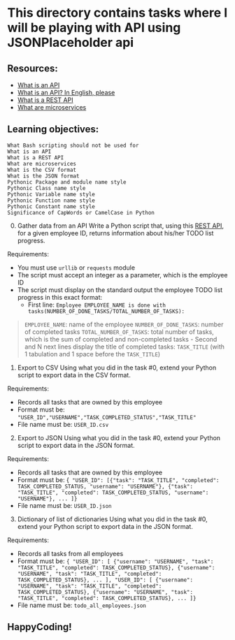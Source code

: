 # This directory contains tasks where I will be playing with API using JSONPlaceholder api

## Resources:
- [What is an API](https://www.webopedia.com/definitions/api/)
- [What is an API? In English, please](https://www.freecodecamp.org/news/what-is-an-api-in-english-please-b880a3214a82/)
- [What is a REST API](https://www.sitepoint.com/rest-api/)
- [What are microservices](https://smartbear.com/learn/api-design/microservices/)


## Learning objectives:
```
What Bash scripting should not be used for
What is an API
What is a REST API
What are microservices
What is the CSV format
What is the JSON format
Pythonic Package and module name style
Pythonic Class name style
Pythonic Variable name style
Pythonic Function name style
Pythonic Constant name style
Significance of CapWords or CamelCase in Python
```


0. Gather data from an API
Write a Python script that, using this [REST API](https://jsonplaceholder.typicode.com/), for a given employee ID, returns information about his/her TODO list progress.

Requirements:

- You must use ``urllib`` or ``requests`` module
- The script must accept an integer as a parameter, which is the employee ID
- The script must display on the standard output the employee TODO list progress in this exact format:
	- First line: ``Employee EMPLOYEE_NAME is done with tasks(NUMBER_OF_DONE_TASKS/TOTAL_NUMBER_OF_TASKS):``
> ``EMPLOYEE_NAME``: name of the employee
> ``NUMBER_OF_DONE_TASKS``: number of completed tasks
> ``TOTAL_NUMBER_OF_TASKS``: total number of tasks, which is the sum of completed and non-completed tasks
	- Second and N next lines display the title of completed tasks: ``TASK_TITLE`` (with 1 tabulation and 1 space before the ``TASK_TITLE``)




1. Export to CSV
Using what you did in the task #0, extend your Python script to export data in the CSV format.

Requirements:

- Records all tasks that are owned by this employee
- Format must be: ``"USER_ID","USERNAME","TASK_COMPLETED_STATUS","TASK_TITLE"``
- File name must be: ``USER_ID.csv``



2. Export to JSON
Using what you did in the task #0, extend your Python script to export data in the JSON format.

Requirements:

- Records all tasks that are owned by this employee
- Format must be: {`` "USER_ID": [{"task": "TASK_TITLE", "completed": TASK_COMPLETED_STATUS, "username": "USERNAME"}, {"task": "TASK_TITLE", "completed": TASK_COMPLETED_STATUS, "username": "USERNAME"}, ... ]}``
- File name must be: ``USER_ID.json``




3. Dictionary of list of dictionaries
Using what you did in the task #0, extend your Python script to export data in the JSON format.

Requirements:

- Records all tasks from all employees
- Format must be: ``{ "USER_ID": [ {"username": "USERNAME", "task": "TASK_TITLE", "completed": TASK_COMPLETED_STATUS}, {"username": "USERNAME", "task": "TASK_TITLE", "completed": TASK_COMPLETED_STATUS}, ... ], "USER_ID": [ {"username": "USERNAME", "task": "TASK_TITLE", "completed": TASK_COMPLETED_STATUS}, {"username": "USERNAME", "task": "TASK_TITLE", "completed": TASK_COMPLETED_STATUS}, ... ]}``
- File name must be: ``todo_all_employees.json``


## HappyCoding!
